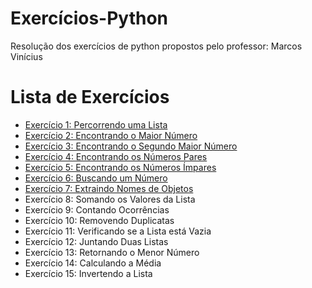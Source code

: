 # Exercícios-Python
Resolução dos exercícios de python propostos pelo professor: Marcos Vinícius

# Lista de Exercícios

- [Exercício 1: Percorrendo uma Lista](Percorrendo_uma_Lista.py)
- [Exercício 2: Encontrando o Maior Número](Encontrando_o_Maior_Número.py)
- [Exercício 3: Encontrando o Segundo Maior Número](Encontrando_o_Segundo_Maior_Número.py)
- [Exercício 4: Encontrando os Números Pares](Encontrando_os_Números_Pares.py)
- [Exercício 5: Encontrando os Números Ímpares](Encontrando_os_Números_Ímpares.py)
- [Exercício 6: Buscando um Número](Buscando_um_Número.py)
- [Exercício 7: Extraindo Nomes de Objetos](Extraindo_Nomes_de_Objetos.py)
- Exercício 8: Somando os Valores da Lista
- Exercício 9: Contando Ocorrências
- Exercício 10: Removendo Duplicatas
- Exercício 11: Verificando se a Lista está Vazia
- Exercício 12: Juntando Duas Listas
- Exercício 13: Retornando o Menor Número
- Exercício 14: Calculando a Média
- Exercício 15: Invertendo a Lista
